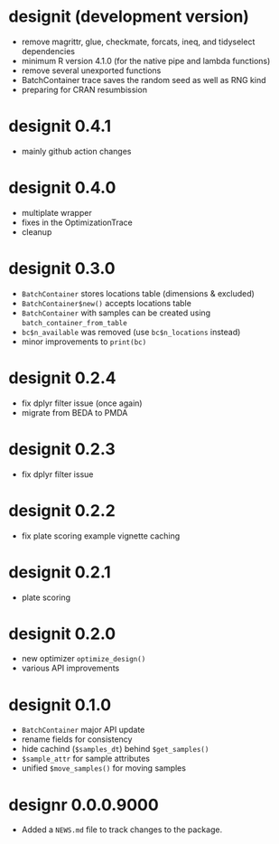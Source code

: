 # designit (development version)

* remove magrittr, glue, checkmate, forcats, ineq, and tidyselect dependencies
* minimum R version 4.1.0 (for the native pipe and lambda functions)
* remove several unexported functions
* BatchContainer trace saves the random seed as well as RNG kind
* preparing for CRAN resumbission

# designit 0.4.1

* mainly github action changes

# designit 0.4.0

* multiplate wrapper
* fixes in the OptimizationTrace
* cleanup

# designit 0.3.0

* `BatchContainer` stores locations table (dimensions & excluded)
* `BatchContainer$new()` accepts locations table
* `BatchContainer` with samples can be created using
  `batch_container_from_table`
* `bc$n_available` was removed (use `bc$n_locations` instead)
* minor improvements to `print(bc)`

# designit 0.2.4

* fix dplyr filter issue (once again)
* migrate from BEDA to PMDA

# designit 0.2.3

* fix dplyr filter issue

# designit 0.2.2

* fix plate scoring example vignette caching

# designit 0.2.1

* plate scoring

# designit 0.2.0

* new optimizer `optimize_design()`
* various API improvements

# designit 0.1.0

* `BatchContainer` major API update
* rename fields for consistency
* hide cachind (`$samples_dt`) behind `$get_samples()`
* `$sample_attr` for sample attributes
* unified `$move_samples()` for moving samples

# designr 0.0.0.9000

* Added a `NEWS.md` file to track changes to the package.
